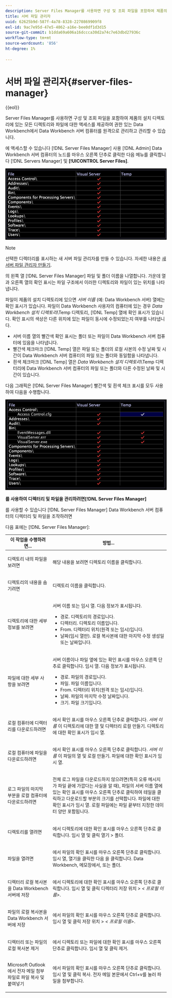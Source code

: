 ```yaml
---
description: Server Files Manager를 사용하면 구성 및 조회 파일을 포함하여 제품의 설치 디렉토리에 있는 모든 디렉토리와 파일에 대한 액세스를 제공하여 권한 있는 Data Workbench에서 Data Workbench 서버 컴퓨터를 원격으로 관리하고 관리할 수 있습니다.
title: 서버 파일 관리자
uuid: 62625b9d-587f-4a78-8328-2270869909f8
exl-id: 9ac7e95d-47e5-4862-a16e-bee0df1d3d15
source-git-commit: b1dda69a606a16dccca30d2a74c7e63dbd27936c
workflow-type: tm+mt
source-wordcount: '856'
ht-degree: 1%

---
```


# 서버 파일 관리자{#server-files-manager}

{{eol}}

Server Files Manager를 사용하면 구성 및 조회 파일을 포함하여 제품의 설치 디렉토리에 있는 모든 디렉토리와 파일에 대한 액세스를 제공하여 권한 있는 Data Workbench에서 Data Workbench 서버 컴퓨터를 원격으로 관리하고 관리할 수 있습니다.

에 액세스할 수 있습니다 [!DNL Server Files Manager] 사용 [!DNL Admin] Data Workbench 서버 컴퓨터의 노드를 마우스 오른쪽 단추로 클릭한 다음 메뉴를 클릭합니다 [!DNL Servers Manager] 및 **[!UICONTROL Server Files]**.

![](assets/vis_FileManager.png)

>[!NOTE]
>
>선택한 디렉터리를 표시하는 새 서버 파일 관리자를 만들 수 있습니다. 자세한 내용은 [새 서버 파일 관리자 만들기](../../../home/c-get-started/c-intf-anlys-ftrs/c-cstm-prof-files-mgrs/c-new-svr-files-mgrs.md#concept-6e8f63273109443699a8f61b1a2ea816).

의 왼쪽 열 [!DNL Server Files Manager] 파일 및 폴더 이름을 나열합니다. 가운데 열과 오른쪽 열의 확인 표시는 파일 구조에서 이러한 디렉토리와 파일이 있는 위치를 나타냅니다.

파일이 제품의 설치 디렉토리에 있으면 *서버 이름* (예: Data Workbench 서버) 열에는 확인 표시가 있습니다. 파일이 Data Workbench 사용자의 컴퓨터에 있는 경우 *Data Workbench 설치 디렉토리*\Temp 디렉토리, [!DNL Temp] 열에 확인 표시가 있습니다. 확인 표시의 색상은 다른 위치에 있는 파일이 동시에 수정되었는지 여부를 나타냅니다.

* 서버 이름 열의 빨간색 확인 표시는 폴더 또는 파일이 Data Workbench 서버 컴퓨터에 있음을 나타냅니다.
* 빨간색 체크마크 [!DNL Temp] 열은 파일 또는 폴더의 로컬 사본의 수정 날짜 및 시간이 Data Workbench 서버 컴퓨터의 파일 또는 폴더와 동일함을 나타냅니다.
* 흰색 체크마크 [!DNL Temp] 열은 *Data Workbench 설치 디렉토리*\Temp 디렉터리에 Data Workbench 서버 컴퓨터의 파일 또는 폴더와 다른 수정된 날짜 및 시간이 있습니다.

다음 그래픽은 [!DNL Server Files Manager] 빨간색 및 흰색 체크 표시를 모두 사용하여 다음을 수행합니다.

![](assets/vis_FileManager_RedWhiteChecks.png)

**를 사용하여 디렉터리 및 파일을 관리하려면[!DNL Server Files Manager]**

를 사용할 수 있습니다 [!DNL Server Files Manager] Data Workbench 서버 컴퓨터의 디렉터리 및 파일을 조작하려면

다음 표에는 [!DNL Server Files Manager]:

<table id="table_D217AE5A878542EC8B604812A61819C3"> 
 <thead> 
  <tr> 
   <th colname="col1" class="entry"> 이 작업을 수행하려면... </th> 
   <th colname="col2" class="entry"> 방법... </th> 
  </tr> 
 </thead>
 <tbody> 
  <tr> 
   <td colname="col1"> <p>디렉토리 내의 파일을 보려면 </p> </td> 
   <td colname="col2"> <p>해당 내용을 보려면 디렉토리 이름을 클릭합니다. </p> </td> 
  </tr> 
  <tr> 
   <td colname="col1"> <p>디렉토리의 내용을 숨기려면 </p> </td> 
   <td colname="col2"> <p>디렉토리 이름을 클릭합니다. </p> </td> 
  </tr> 
  <tr> 
   <td colname="col1"> <p>디렉토리에 대한 세부 정보를 보려면 </p> </td> 
   <td colname="col2"> <p>서버 이름 또는 <span class="wintitle"> 임시</span> 열. 다음 정보가 표시됩니다. </p> 
    <ul id="ul_2DA5C8D0E95F4BCC8F7E25D05F00EB02"> 
     <li id="li_3FDECC14D62543B183C3509C338DF432">경로. 디렉토리의 경로입니다. </li> 
     <li id="li_9CF3989FD9E2427995F070E043FAD02C">디렉터리. 디렉토리 이름입니다. </li> 
     <li id="li_68AAA11907404D0BBF407ECD7CA2E467">From. 디렉터리 위치(원격 또는 임시)입니다. </li> 
     <li id="li_CB4AEEC89E424868B758465EC0B701B5">날짜(임시 열만). 로컬 복사본에 대한 마지막 수정 생성일 또는 날짜입니다. </li> 
    </ul> </td> 
  </tr> 
  <tr> 
   <td colname="col1"> <p>파일에 대한 세부 사항을 보려면 </p> </td> 
   <td colname="col2"> <p>서버 이름이나 파일 옆에 있는 확인 표시를 마우스 오른쪽 단추로 클릭합니다. <span class="wintitle"> 임시</span> 열. 다음 정보가 표시됩니다. </p> <p> 
     <ul id="ul_C4E6CB86D1774D739B5ECF48AF8DB628"> 
      <li id="li_7A6D39CF8C064FDDAB87F8D4E50FA832">경로. 파일의 경로입니다. </li> 
      <li id="li_9C735B6F0A2541F1992B845359C3685A">파일. 파일 이름입니다. </li> 
      <li id="li_3EB903E4F4C44A6093732C588F0125EF">From. 디렉터리 위치(원격 또는 임시)입니다. </li> 
      <li id="li_C1FED4F98F854D5892DBAD9F9E1D47B8">날짜. 파일의 마지막 수정 날짜입니다. </li> 
      <li id="li_7477C727C62F4406BB2026063E41F2AE">크기. 파일 크기입니다. </li> 
     </ul> </p> </td> 
  </tr> 
  <tr> 
   <td colname="col1"> <p>로컬 컴퓨터에 디렉터리를 다운로드하려면 </p> </td> 
   <td colname="col2"> <p>에서 확인 표시를 마우스 오른쪽 단추로 클릭합니다. <i>서버 이름</i> 이 디렉토리에 대한 열 및 <span class="uicontrol"> 디렉터리 로컬 만들기</span>. 디렉토리에 대한 확인 표시가 <span class="wintitle"> 임시</span> 열. </p> </td> 
  </tr> 
  <tr> 
   <td colname="col1"> <p>로컬 컴퓨터에 파일을 다운로드하려면 </p> </td> 
   <td colname="col2"> <p>에서 확인 표시를 마우스 오른쪽 단추로 클릭합니다. <i>서버 이름</i> 이 파일의 열 및 <span class="uicontrol"> 로컬 만들기</span>. 파일에 대한 확인 표시가 <span class="wintitle"> 임시</span> 열. </p> </td> 
  </tr> 
  <tr> 
   <td colname="col1"> <p>로그 파일의 마지막 부분을 로컬 컴퓨터에 다운로드하려면 </p> </td> 
   <td colname="col2"> <p>전체 로그 파일을 다운로드하지 않으려면(특히 오류 메시지가 파일 끝에 가깝다는 사실을 알 때), 파일의 서버 이름 열에 있는 확인 표시를 마우스 오른쪽 단추로 클릭하여 <span class="uicontrol"> 테일</span>을 클릭하고 다운로드할 부분의 크기를 선택합니다. 파일에 대한 확인 표시가 <span class="wintitle"> 임시</span> 열. 로컬 파일에는 파일 끝부터 지정한 데이터 양만 포함됩니다. </p> </td> 
  </tr> 
  <tr> 
   <td colname="col1"> <p>디렉토리를 열려면 </p> </td> 
   <td colname="col2"> <p>에서 디렉토리에 대한 확인 표시를 마우스 오른쪽 단추로 클릭합니다. <span class="wintitle"> 임시</span> 열 및 클릭 <span class="uicontrol"> 열기</span> &gt; <span class="uicontrol"> 폴더</span>. </p> </td> 
  </tr> 
  <tr> 
   <td colname="col1"> <p>파일을 열려면 </p> </td> 
   <td colname="col2"> <p>에서 파일의 확인 표시를 마우스 오른쪽 단추로 클릭합니다. <span class="wintitle"> 임시</span> 열, <span class="uicontrol"> 열기</span>을 클릭한 다음 을 클릭합니다. <span class="uicontrol"> Data Workbench</span>, <span class="uicontrol"> 메모장에서</span>, 또는 <span class="uicontrol"> 폴더</span>. </p> </td> 
  </tr> 
  <tr> 
   <td colname="col1"> <p>디렉터리 로컬 복사본을 Data Workbench 서버에 저장 </p> </td> 
   <td colname="col2"> <p>에서 디렉토리에 대한 확인 표시를 마우스 오른쪽 단추로 클릭합니다. <span class="wintitle"> 임시</span> 열 및 클릭 <span class="uicontrol"> 디렉터리 저장 위치</span> &gt; <i>&lt;<span class="uicontrol"> 프로필 이름</span>&gt;</i>. </p> </td> 
  </tr> 
  <tr> 
   <td colname="col1"> <p>파일의 로컬 복사본을 Data Workbench 서버에 저장 </p> </td> 
   <td colname="col2"> <p>에서 파일의 확인 표시를 마우스 오른쪽 단추로 클릭합니다. <span class="wintitle"> 임시</span> 열 및 클릭 <span class="uicontrol"> 저장 위치</span> &gt; <i>&lt;<span class="uicontrol"> 프로필 이름</span>&gt;</i>. </p> </td> 
  </tr> 
  <tr> 
   <td colname="col1"> <p>디렉터리 또는 파일의 로컬 복사본 제거 </p> </td> 
   <td colname="col2"> <p>에서 디렉토리 또는 파일에 대한 확인 표시를 마우스 오른쪽 단추로 클릭합니다. <span class="wintitle"> 임시</span> 열 및 클릭 <span class="uicontrol"> 제거</span>. </p> </td> 
  </tr> 
  <tr> 
   <td colname="col1"> <p>Microsoft Outlook에서 전자 메일 첨부 파일로 파일 복사 및 붙여넣기 </p> </td> 
   <td colname="col2"> <p>에서 파일의 확인 표시를 마우스 오른쪽 단추로 클릭합니다. <span class="wintitle"> 임시</span> 열 및 클릭 <span class="uicontrol"> 복사</span>. 전자 메일 본문에서 Ctrl+v를 눌러 파일을 첨부합니다. </p> </td> 
  </tr> 
 </tbody> 
</table>
